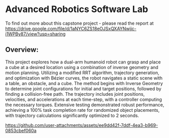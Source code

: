 # Advanced Robotics Software Lab

To find out more about this capstone project - please read the report at https://drive.google.com/file/d/1aNYC6ZS18eOJSxQXAYNwjjc-i1WPBy87/view?usp=sharing

## Overview: 

This project explores how a dual-arm humanoid robot can grasp and place a cube at a desired location using a combination of inverse geometry and motion planning. Utilizing a modified RRT algorithm, trajectory generation, and optimization with Bézier curves, the robot navigates a static scene with a table, an obstacle, and a cube. The method begins with Inverse Geometry to determine joint configurations for initial and target positions, followed by finding a collision-free path. The trajectory includes joint positions, velocities, and accelerations at each time-step, with a controller computing the necessary torques. Extensive testing demonstrated robust performance, achieving a 100% task completion rate for randomized object placements, with trajectory calculations significantly optimized to 2 seconds.
    
https://github.com/user-attachments/assets/ee9dd42f-7ddf-4ea3-b969-0853cbef060a


